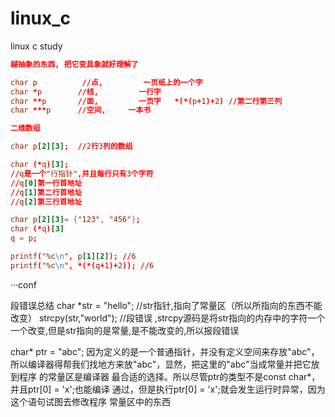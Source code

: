 linux_c
=======

linux c study

```conf
越抽象的东西, 把它变具象就好理解了

char p          //点,         一页纸上的一个字
char *p        //线,         一行字
char **p       //面,         一页字   *(*(p+1)+2) //第二行第三列
char ***p      //空间,     一本书

二维数组

char p[2][3];  //2行3列的数组

char (*q)[3];
//q是一个"行指针",并且每行只有3个字符
//q[0]第一行首地址
//q[1]第二行首地址
//q[2]第三行首地址

char p[2][3]= {"123", "456"};
char (*q)[3]
q = p;

printf("%c\n", p[1][2]); //6
printf("%c\n", *(*(q+1)+2)); //6

```

···conf

段错误总结
char *str = "hello"; //str指针,指向了常量区（所以所指向的东西不能改变）
strcpy(str,"world"); //段错误 ,strcpy源码是将str指向的内存中的字符一个一个改变,但是str指向的是常量,是不能改变的,所以报段错误

char* ptr = "abc";
   因为定义的是一个普通指针，并没有定义空间来存放"abc"，所以编译器得帮我们找地方来放"abc"，显然，把这里的"abc"当成常量并把它放到程序 的常量区是编译器 最合适的选择。所以尽管ptr的类型不是const char*，并且ptr[0] = 'x';也能编译 通过，但是执行ptr[0] = 'x';就会发生运行时异常，因为这个语句试图去修改程序 常量区中的东西
   
```
